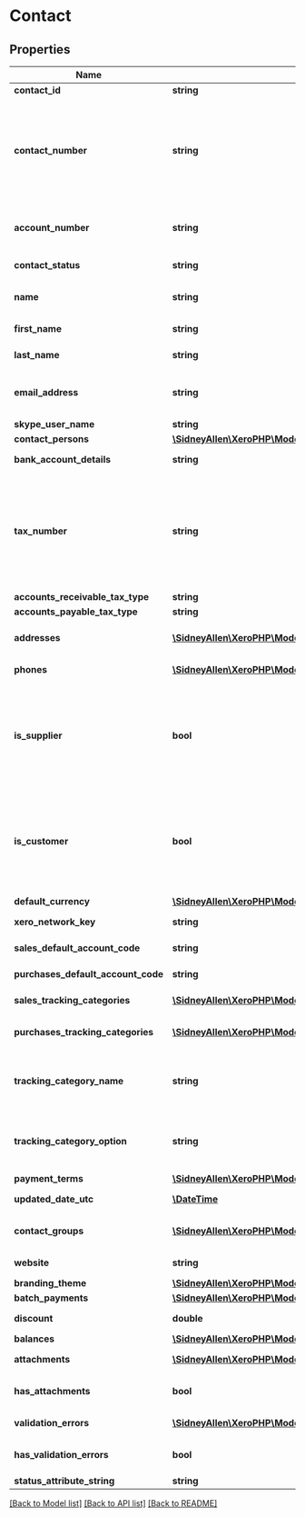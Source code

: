 # Contact

## Properties
Name | Type | Description | Notes
------------ | ------------- | ------------- | -------------
**contact_id** | **string** | Xero identifier | [optional] 
**contact_number** | **string** | This can be updated via the API only i.e. This field is read only on the Xero contact screen, used to identify contacts in external systems (max length &#x3D; 50). If the Contact Number is used, this is displayed as Contact Code in the Contacts UI in Xero. | [optional] 
**account_number** | **string** | A user defined account number. This can be updated via the API and the Xero UI (max length &#x3D; 50) | [optional] 
**contact_status** | **string** | Current status of a contact – see contact status types | [optional] 
**name** | **string** | Full name of contact/organisation (max length &#x3D; 255) | [optional] 
**first_name** | **string** | First name of contact person (max length &#x3D; 255) | [optional] 
**last_name** | **string** | Last name of contact person (max length &#x3D; 255) | [optional] 
**email_address** | **string** | Email address of contact person (umlauts not supported) (max length  &#x3D; 255) | [optional] 
**skype_user_name** | **string** | Skype user name of contact | [optional] 
**contact_persons** | [**\SidneyAllen\XeroPHP\Models\Accounting\ContactPerson[]**](ContactPerson.md) | See contact persons | [optional] 
**bank_account_details** | **string** | Bank account number of contact | [optional] 
**tax_number** | **string** | Tax number of contact – this is also known as the ABN (Australia), GST Number (New Zealand), VAT Number (UK) or Tax ID Number (US and global) in the Xero UI depending on which regionalized version of Xero you are using (max length &#x3D; 50) | [optional] 
**accounts_receivable_tax_type** | **string** | The tax type from TaxRates | [optional] 
**accounts_payable_tax_type** | **string** | The tax type from TaxRates | [optional] 
**addresses** | [**\SidneyAllen\XeroPHP\Models\Accounting\Address[]**](Address.md) | Store certain address types for a contact – see address types | [optional] 
**phones** | [**\SidneyAllen\XeroPHP\Models\Accounting\Phone[]**](Phone.md) | Store certain phone types for a contact – see phone types | [optional] 
**is_supplier** | **bool** | true or false – Boolean that describes if a contact that has any AP  invoices entered against them. Cannot be set via PUT or POST – it is automatically set when an accounts payable invoice is generated against this contact. | [optional] 
**is_customer** | **bool** | true or false – Boolean that describes if a contact has any AR invoices entered against them. Cannot be set via PUT or POST – it is automatically set when an accounts receivable invoice is generated against this contact. | [optional] 
**default_currency** | [**\SidneyAllen\XeroPHP\Models\Accounting\CurrencyCode**](CurrencyCode.md) |  | [optional] 
**xero_network_key** | **string** | Store XeroNetworkKey for contacts. | [optional] 
**sales_default_account_code** | **string** | The default sales account code for contacts | [optional] 
**purchases_default_account_code** | **string** | The default purchases account code for contacts | [optional] 
**sales_tracking_categories** | [**\SidneyAllen\XeroPHP\Models\Accounting\SalesTrackingCategory[]**](SalesTrackingCategory.md) | The default sales tracking categories for contacts | [optional] 
**purchases_tracking_categories** | [**\SidneyAllen\XeroPHP\Models\Accounting\SalesTrackingCategory[]**](SalesTrackingCategory.md) | The default purchases tracking categories for contacts | [optional] 
**tracking_category_name** | **string** | The name of the Tracking Category assigned to the contact under SalesTrackingCategories and PurchasesTrackingCategories | [optional] 
**tracking_category_option** | **string** | The name of the Tracking Option assigned to the contact under SalesTrackingCategories and PurchasesTrackingCategories | [optional] 
**payment_terms** | [**\SidneyAllen\XeroPHP\Models\Accounting\PaymentTerm**](PaymentTerm.md) |  | [optional] 
**updated_date_utc** | [**\DateTime**](\DateTime.md) | UTC timestamp of last update to contact | [optional] 
**contact_groups** | [**\SidneyAllen\XeroPHP\Models\Accounting\ContactGroup[]**](ContactGroup.md) | Displays which contact groups a contact is included in | [optional] 
**website** | **string** | Website address for contact (read only) | [optional] 
**branding_theme** | [**\SidneyAllen\XeroPHP\Models\Accounting\BrandingTheme**](BrandingTheme.md) |  | [optional] 
**batch_payments** | [**\SidneyAllen\XeroPHP\Models\Accounting\BatchPaymentDetails**](BatchPaymentDetails.md) |  | [optional] 
**discount** | **double** | The default discount rate for the contact (read only) | [optional] 
**balances** | [**\SidneyAllen\XeroPHP\Models\Accounting\Balances**](Balances.md) |  | [optional] 
**attachments** | [**\SidneyAllen\XeroPHP\Models\Accounting\Attachment[]**](Attachment.md) | Displays array of attachments from the API | [optional] 
**has_attachments** | **bool** | A boolean to indicate if a contact has an attachment | [optional] [default to false]
**validation_errors** | [**\SidneyAllen\XeroPHP\Models\Accounting\ValidationError[]**](ValidationError.md) | Displays validation errors returned from the API | [optional] 
**has_validation_errors** | **bool** | A boolean to indicate if a contact has an validation errors | [optional] 
**status_attribute_string** | **string** | Status of object | [optional] 

[[Back to Model list]](../README.md#documentation-for-models) [[Back to API list]](../README.md#documentation-for-api-endpoints) [[Back to README]](../README.md)


